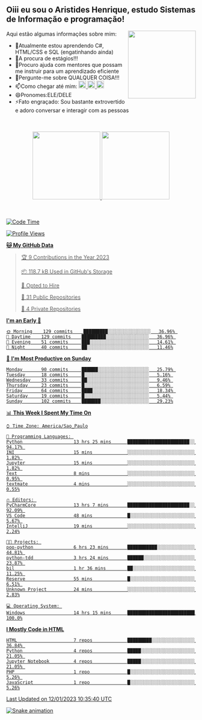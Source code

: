 ## Oiii eu sou o Aristides Henrique, estudo Sistemas de Informação e programação!

<div >
Aqui estão algumas informações sobre mim:<img align="right" height="180em" src="https://user-images.githubusercontent.com/97318481/177042589-45d62122-82a9-4a32-b3a7-87b322825b2f.png">
</div>

- 🌱Atualmente estou aprendendo C#, HTML/CSS e SQL (engatinhando ainda)
- 👯A procura de estágios!!!
- 🤔Procuro ajuda com mentores que possam me instruir para um aprendizado eficiente
- 💬Pergunte-me sobre QUALQUER COISA!!!
- 📫Como chegar até mim:
  <a href="https://www.instagram.com/aryhenry/" target="_blank">
  <img src="https://img.shields.io/badge/-Instagram-%23E4405F?style=for-the-badge&logo=instagram&logoColor=black" height="20px">
  </a>
  <a href="https://www.linkedin.com/in/aristides-henrique/" target="_blank">
  <img src="https://img.shields.io/badge/-LinkedIn-%230077B5?style=for-the-badge&logo=linkedin&logoColor=black" height="20px">
  </a> 
  <a href="mailto:arihenriqueuna@gmail.com">
  <img src="https://img.shields.io/badge/-Gmail-%23333?style=for-the-badge&logo=gmail&logoColor=white" height="20px">
  </a>
- 😄Pronomes:ELE/DELE
- ⚡Fato engraçado: Sou bastante extrovertido e adoro conversar e interagir com as pessoas
<br/>
<br/>
<div align="center">
  <a href="https://github.com/arihenrique">
  <img height="180em" src="https://github-readme-stats.vercel.app/api?username=arihenrique&show_icons=true&theme=dracula&include_all_commits=true&count_private=true"/>
  <img height="180em" src="https://github-readme-stats.vercel.app/api/top-langs/?username=arihenrique&layout=compact&langs_count=7&theme=dracula"/>
</div><br/><br/>

<!--START_SECTION:waka-->
![Code Time](http://img.shields.io/badge/Code%20Time-311%20hrs%2031%20mins-blue)

![Profile Views](http://img.shields.io/badge/Profile%20Views-0-blue)

**🐱 My GitHub Data** 

> 🏆 9 Contributions in the Year 2023
 > 
> 📦 118.7 kB Used in GitHub's Storage 
 > 
> 💼 Opted to Hire
 > 
> 📜 31 Public Repositories 
 > 
> 🔑 4 Private Repositories  
 > 
**I'm an Early 🐤** 

```text
🌞 Morning    129 commits    █████████░░░░░░░░░░░░░░░░   36.96% 
🌇 Daytime    129 commits    █████████░░░░░░░░░░░░░░░░   36.96% 
🌃 Evening    51 commits     ███░░░░░░░░░░░░░░░░░░░░░░   14.61% 
🌙 Night      40 commits     ██░░░░░░░░░░░░░░░░░░░░░░░   11.46%

```
📅 **I'm Most Productive on Sunday** 

```text
Monday       90 commits     ██████░░░░░░░░░░░░░░░░░░░   25.79% 
Tuesday      18 commits     █░░░░░░░░░░░░░░░░░░░░░░░░   5.16% 
Wednesday    33 commits     ██░░░░░░░░░░░░░░░░░░░░░░░   9.46% 
Thursday     23 commits     █░░░░░░░░░░░░░░░░░░░░░░░░   6.59% 
Friday       64 commits     ████░░░░░░░░░░░░░░░░░░░░░   18.34% 
Saturday     19 commits     █░░░░░░░░░░░░░░░░░░░░░░░░   5.44% 
Sunday       102 commits    ███████░░░░░░░░░░░░░░░░░░   29.23%

```


📊 **This Week I Spent My Time On** 

```text
⌚︎ Time Zone: America/Sao_Paulo

💬 Programming Languages: 
Python                   13 hrs 25 mins      ███████████████████████░░   94.17% 
INI                      15 mins             ░░░░░░░░░░░░░░░░░░░░░░░░░   1.82% 
Jupyter                  15 mins             ░░░░░░░░░░░░░░░░░░░░░░░░░   1.82% 
Text                     8 mins              ░░░░░░░░░░░░░░░░░░░░░░░░░   0.95% 
textmate                 4 mins              ░░░░░░░░░░░░░░░░░░░░░░░░░   0.55%

🔥 Editors: 
PyCharmCore              13 hrs 7 mins       ███████████████████████░░   92.09% 
VS Code                  48 mins             █░░░░░░░░░░░░░░░░░░░░░░░░   5.67% 
IntelliJ                 19 mins             ░░░░░░░░░░░░░░░░░░░░░░░░░   2.24%

🐱‍💻 Projects: 
poo-python               6 hrs 23 mins       ███████████░░░░░░░░░░░░░░   44.81% 
python-tdd               3 hrs 24 mins       ██████░░░░░░░░░░░░░░░░░░░   23.87% 
bil                      1 hr 36 mins        ██░░░░░░░░░░░░░░░░░░░░░░░   11.25% 
Reserve                  55 mins             █░░░░░░░░░░░░░░░░░░░░░░░░   6.51% 
Unknown Project          24 mins             ░░░░░░░░░░░░░░░░░░░░░░░░░   2.83%

💻 Operating System: 
Windows                  14 hrs 15 mins      █████████████████████████   100.0%

```

**I Mostly Code in HTML** 

```text
HTML                     7 repos             █████████░░░░░░░░░░░░░░░░   36.84% 
Python                   4 repos             █████░░░░░░░░░░░░░░░░░░░░   21.05% 
Jupyter Notebook         4 repos             █████░░░░░░░░░░░░░░░░░░░░   21.05% 
PHP                      1 repo              █░░░░░░░░░░░░░░░░░░░░░░░░   5.26% 
JavaScript               1 repo              █░░░░░░░░░░░░░░░░░░░░░░░░   5.26%

```



 Last Updated on 12/01/2023 10:35:40 UTC
<!--END_SECTION:waka-->

![Snake animation](https://github.com/arihenrique/arihenrique/blob/output/github-contribution-grid-snake.svg)
